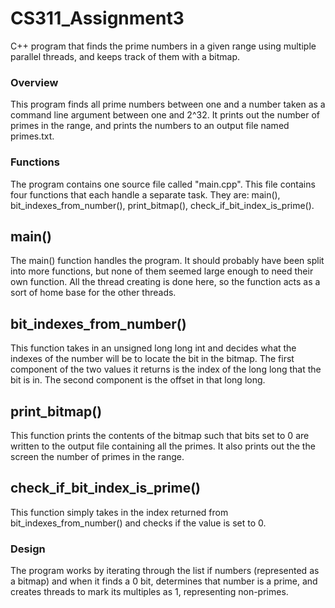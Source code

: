 CS311_Assignment3
=================

C++ program that finds the prime numbers in a given range using multiple parallel threads, and keeps track of them with a bitmap.


### Overview
This program finds all prime numbers between one and a number taken as a command line argument between one and 2^32.  It prints out the number of primes in the range, and prints the numbers to an output file named primes.txt.  


### Functions
The program contains one source file called "main.cpp".  This file contains four functions that each handle a separate task.  They are: main(), bit_indexes_from_number(), print_bitmap(), check_if_bit_index_is_prime().

## main()
The main() function handles the program.  It should probably have been split into more functions, but none of them seemed large enough to need their own function.  All the thread creating is done here, so the function acts as a sort of home base for the other threads.

## bit_indexes_from_number()
This function takes in an unsigned long long int and decides what the indexes of the number will be to locate the bit in the bitmap.  The first component of the two values it returns is the index of the long long that the bit is in.  The second component is the offset in that long long.

## print_bitmap()
This function prints the contents of the bitmap such that bits set to 0 are written to the output file containing all the primes.  It also prints out the the screen the number of primes in the range.

## check_if_bit_index_is_prime()
This function simply takes in the index returned from bit_indexes_from_number() and checks if the value is set to 0.


### Design
The program works by iterating through the list if numbers (represented as a bitmap) and when it finds a 0 bit, determines that number is a prime, and creates threads to mark its multiples as 1, representing non-primes.

